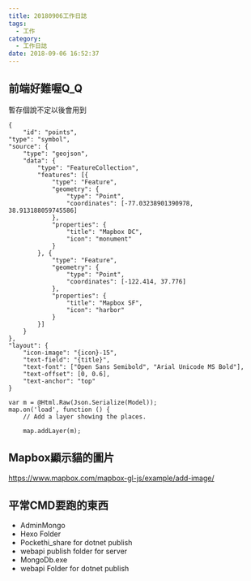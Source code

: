 ```yaml
---
title: 20180906工作日誌
tags:
  - 工作
category:
  - 工作日誌
date: 2018-09-06 16:52:37
---
```

## 前端好難喔Q_Q ##

暫存個說不定以後會用到  

```
{
    "id": "points",
"type": "symbol",
"source": {
    "type": "geojson",
    "data": {
        "type": "FeatureCollection",
        "features": [{
            "type": "Feature",
            "geometry": {
                "type": "Point",
                "coordinates": [-77.03238901390978, 38.913188059745586]
            },
            "properties": {
                "title": "Mapbox DC",
                "icon": "monument"
            }
        }, {
            "type": "Feature",
            "geometry": {
                "type": "Point",
                "coordinates": [-122.414, 37.776]
            },
            "properties": {
                "title": "Mapbox SF",
                "icon": "harbor"
            }
        }]
    }
},
"layout": {
    "icon-image": "{icon}-15",
    "text-field": "{title}",
    "text-font": ["Open Sans Semibold", "Arial Unicode MS Bold"],
    "text-offset": [0, 0.6],
    "text-anchor": "top"
}

var m = @Html.Raw(Json.Serialize(Model));
map.on('load', function () {
    // Add a layer showing the places.

    map.addLayer(m);
```

## Mapbox顯示貓的圖片 ##

https://www.mapbox.com/mapbox-gl-js/example/add-image/

## 平常CMD要跑的東西 ##

- AdminMongo
- Hexo Folder
- Pockethi_share for dotnet publish
- webapi publish folder for server
- MongoDb.exe
- webapi Folder for dotnet publish